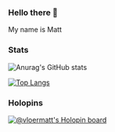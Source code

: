 ### Hello there 👋
My name is Matt

### Stats
![Anurag's GitHub stats](https://github-readme-stats.vercel.app/api?username=vloermatt&show_icons=true&theme=dracula)

[![Top Langs](https://github-readme-stats.vercel.app/api/top-langs/?username=vloermatt&layout=pie)](https://github.com/vloermatt/github-readme-stats)

### Holopins
[![@vloermatt's Holopin board](https://holopin.io/api/user/board?user=vloermatt)](https://holopin.io/@vloermatt)

